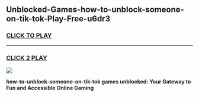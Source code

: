
## Unblocked-Games-how-to-unblock-someone-on-tik-tok-Play-Free-u6dr3
<h3>
<a href="https://premium76.site?title=how-to-unblock-someone-on-tik-tok&ref=18A1">CLICK TO PLAY</a></h3>
<hr>

<h3>
<a href="https://premium76.site?title=how-to-unblock-someone-on-tik-tok&ref=18A1">CLICK 2 PLAY</a>
  
</h3>

<a href="https://premium76.site?title=how-to-unblock-someone-on-tik-tok&ref=18A1"><img src="https://clearcache.store/games.png"></a>


**how-to-unblock-someone-on-tik-tok games unblocked: Your Gateway to Fun and Accessible Online Gaming**
